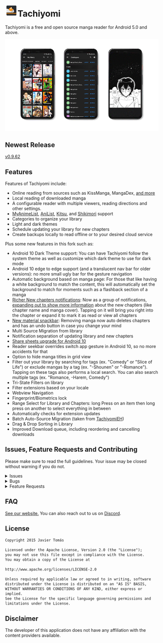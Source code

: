 # ![app icon](./.github/readme-images/app-icon.png)Tachiyomi
Tachiyomi is a free and open source manga reader for Android 5.0 and above.

![screenshots of app](./.github/readme-images/theming-screenshots.gif)

## Newest Release
[v0.9.62](https://github.com/Jays2Kings/tachiyomi/releases)

## Features

Features of Tachiyomi include:
* Online reading from sources such as KissManga, MangaDex, [and more](https://github.com/inorichi/tachiyomi-extensions)
* Local reading of downloaded manga
* A configurable reader with multiple viewers, reading directions and other settings.
* [MyAnimeList](https://myanimelist.net/), [AniList](https://anilist.co/), [Kitsu](https://kitsu.io/explore/anime), and [Shikimori](https://shikimori.one) support
* Categories to organize your library
* Light and dark themes
* Schedule updating your library for new chapters
* Create backups locally to read offline or to your desired cloud service 

Plus some new features in this fork such as:
* Android 10 Dark Theme support: You can have Tachiyomi follow the system theme as well as customize which dark theme to use for dark mode
* Android 10 edge to edge support (and a translucent nav bar for older versions): no more small ugly bar for the gesture navigation
* Automatic background based on manga page: For those that like having a white background to match the content, this will automatically set the background to match for moments such as a flashback section of a manga
* [Richer New chapters notifications](https://raw.githubusercontent.com/Jays2Kings/tachiyomi/master/.github/readme-images/new%20notifcations%20collasped.png): Now as a group of notifications, [expanding out to show more information](https://raw.githubusercontent.com/Jays2Kings/tachiyomi/master/.github/readme-images/new%20notifcations.png) about the new chapters (like chapter name and manga cover). Tapping on it will bring you right into the chapter or expand it to mark it as read or view all chapters
* [New material snackbar](https://raw.githubusercontent.com/Jays2Kings/tachiyomi/master/.github/readme-images/material%20snackbar.png): Removing manga now auto deletes chapters and has an undo button in case you change your mind
* Multi Source Migration from library
* Notification separation of updating library and new chapters
* [Share sheets upgrade for Android 10](https://raw.githubusercontent.com/Jays2Kings/tachiyomi/master/.github/readme-images/share%20menu.png)
* Reader seekbar overrides switch app gesture in Android 10, so no more accidents for that
* Option to hide manga titles in grid view
* Filter out your library by searching for tags (ex. "Comedy" or "Slice of Life") or exclude mangas by a tag (ex. "-Shounen" or "-Romance"). Tapping on these tags also performs a local search. You can also search multiple tags (ex. "Romance, -Harem, Comedy")
* Tri-State Filters on library
* Filter extensions based on your locale
* Webview Navigation
* Fingerprint/Biometrics lock
* Range Select for Library and Chapters: long Press on an item then long press on another to select everything in between
* Automatically checks for extension updates
* Batch Auto-Source Migration (taken from [TachiyomiEH](https://github.com/NerdNumber9/TachiyomiEH))
* Drag & Drop Sorting in Library
* Improved Download queue, including reordering and cancelling downloads

## Issues, Feature Requests and Contributing

Please make sure to read the full guidelines. Your issue may be closed without warning if you do not.

<details><summary>Issues</summary>

1. **Before reporting a new issue, take a look at the [FAQ](https://github.com/inorichi/tachiyomi/wiki/FAQ), the [changelog](https://github.com/inorichi/tachiyomi/releases) and the already opened [issues](https://github.com/inorichi/tachiyomi/issues).**
2. If you are unsure, ask here: [![Discord](https://img.shields.io/discord/349436576037732353.svg)](https://discord.gg/tachiyomi)

</details>

<details><summary>Bugs</summary>

* Include version (Setting > About > Version)
 * If not latest, try updating, it may have already been solved
 * Dev version is equal to the number of commits as seen in the main page
* Include steps to reproduce (if not obvious from description)
* Include screenshot (if needed)
* If it could be device-dependent, try reproducing on another device (if possible)
* For large logs use http://pastebin.com/ (or similar)
* Don't group unrelated requests into one issue

DO: https://github.com/inorichi/tachiyomi/issues/24 https://github.com/inorichi/tachiyomi/issues/71

DON'T: https://github.com/inorichi/tachiyomi/issues/75

</details>

<details><summary>Feature Requests</summary>

* Write a detailed issue, explaning what it should do or how. Avoid writing just "like X app does"
* Include screenshot (if needed)

Catalogue requests should be created at https://github.com/inorichi/tachiyomi-extensions, they do not belong in this repository.
</details>

## FAQ

[See our website.](https://tachiyomi.org/)
You can also reach out to us on [Discord](https://discord.gg/tachiyomi).

## License

    Copyright 2015 Javier Tomás

    Licensed under the Apache License, Version 2.0 (the "License");
    you may not use this file except in compliance with the License.
    You may obtain a copy of the License at

    http://www.apache.org/licenses/LICENSE-2.0

    Unless required by applicable law or agreed to in writing, software
    distributed under the License is distributed on an "AS IS" BASIS,
    WITHOUT WARRANTIES OR CONDITIONS OF ANY KIND, either express or implied.
    See the License for the specific language governing permissions and
    limitations under the License.

## Disclaimer

The developer of this application does not have any affiliation with the content providers available.
